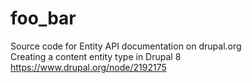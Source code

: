 foo_bar
=======

Source code for Entity API documentation on drupal.org   
Creating a content entity type in Drupal 8  
https://www.drupal.org/node/2192175  